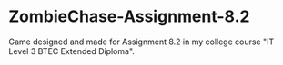 # ZombieChase-Assignment-8.2
Game designed and made for Assignment 8.2 in my college course "IT Level 3 BTEC Extended Diploma".

